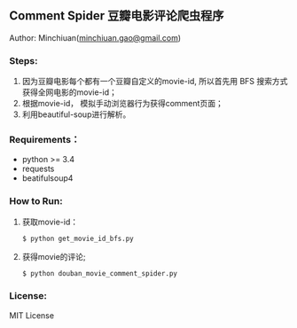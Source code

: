 ## Comment Spider 豆瓣电影评论爬虫程序

Author: Minchiuan(minchiuan.gao@gmail.com)

### Steps:

1. 因为豆瓣电影每个都有一个豆瓣自定义的movie-id, 所以首先用 BFS 搜索方式获得全网电影的movie-id；
2. 根据movie-id， 模拟手动浏览器行为获得comment页面；
3. 利用beautiful-soup进行解析。

### Requirements：

+ python >= 3.4
+ requests
+ beatifulsoup4


### How to Run:

1. 获取movie-id：

    ```bash
    $ python get_movie_id_bfs.py
    ```

2. 获得movie的评论;

    ```bash
    $ python douban_movie_comment_spider.py
    ```

### License:

MIT License
